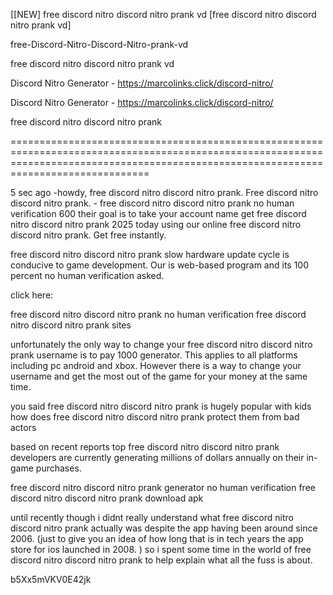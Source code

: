 [[NEW] free discord nitro discord nitro prank vd [free discord nitro discord nitro prank vd]

free-Discord-Nitro-Discord-Nitro-prank-vd

free discord nitro discord nitro prank vd

Discord Nitro Generator - https://marcolinks.click/discord-nitro/

Discord Nitro Generator - https://marcolinks.click/discord-nitro/

free discord nitro discord nitro prank

==========================================================================================================================================================================================

5 sec ago -howdy, free discord nitro discord nitro prank. Free discord nitro discord nitro prank. - free discord nitro discord nitro prank no human verification 600 their goal is to take your account name get free discord nitro discord nitro prank 2025 today using our online free discord nitro discord nitro prank. Get free instantly.

free discord nitro discord nitro prank slow hardware update cycle is conducive to game development. Our is web-based program and its 100 percent no human verification asked.

click here:

free discord nitro discord nitro prank no human verification free discord nitro discord nitro prank sites

unfortunately the only way to change your free discord nitro discord nitro prank username is to pay 1000 generator. This applies to all platforms including pc android and xbox. However there is a way to change your username and get the most out of the game for your money at the same time.

you said free discord nitro discord nitro prank is hugely popular with kids  how does free discord nitro discord nitro prank protect them from bad actors

based on recent reports top free discord nitro discord nitro prank developers are currently generating millions of dollars annually on their in-game purchases.

free discord nitro discord nitro prank generator no human verification free discord nitro discord nitro prank download apk

until recently though i didnt really understand what free discord nitro discord nitro prank actually was despite the app having been around since 2006. (just to give you an idea of how long that is in tech years the app store for ios launched in 2008. ) so i spent some time in the world of free discord nitro discord nitro prank to help explain what all the fuss is about.

b5Xx5mVKV0E42jk


